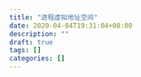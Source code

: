 ```yaml
---
title: "进程虚拟地址空间"
date: 2020-04-04T19:31:04+08:00
description: ""
draft: true
tags: []
categories: []
---
```

